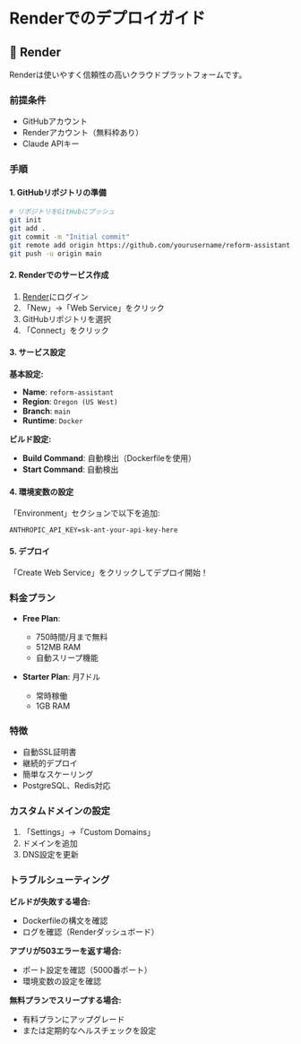 # Renderでのデプロイガイド

## 🎨 Render

Renderは使いやすく信頼性の高いクラウドプラットフォームです。

### 前提条件

- GitHubアカウント
- Renderアカウント（無料枠あり）
- Claude APIキー

### 手順

#### 1. GitHubリポジトリの準備

```bash
# リポジトリをGitHubにプッシュ
git init
git add .
git commit -m "Initial commit"
git remote add origin https://github.com/yourusername/reform-assistant.git
git push -u origin main
```

#### 2. Renderでのサービス作成

1. [Render](https://render.com)にログイン
2. 「New」→「Web Service」をクリック
3. GitHubリポジトリを選択
4. 「Connect」をクリック

#### 3. サービス設定

**基本設定:**
- **Name**: `reform-assistant`
- **Region**: `Oregon (US West)`
- **Branch**: `main`
- **Runtime**: `Docker`

**ビルド設定:**
- **Build Command**: 自動検出（Dockerfileを使用）
- **Start Command**: 自動検出

#### 4. 環境変数の設定

「Environment」セクションで以下を追加:

```
ANTHROPIC_API_KEY=sk-ant-your-api-key-here
```

#### 5. デプロイ

「Create Web Service」をクリックしてデプロイ開始！

### 料金プラン

- **Free Plan**: 
  - 750時間/月まで無料
  - 512MB RAM
  - 自動スリープ機能

- **Starter Plan**: 月7ドル
  - 常時稼働
  - 1GB RAM

### 特徴

- 自動SSL証明書
- 継続的デプロイ
- 簡単なスケーリング
- PostgreSQL、Redis対応

### カスタムドメインの設定

1. 「Settings」→「Custom Domains」
2. ドメインを追加
3. DNS設定を更新

### トラブルシューティング

**ビルドが失敗する場合:**
- Dockerfileの構文を確認
- ログを確認（Renderダッシュボード）

**アプリが503エラーを返す場合:**
- ポート設定を確認（5000番ポート）
- 環境変数の設定を確認

**無料プランでスリープする場合:**
- 有料プランにアップグレード
- または定期的なヘルスチェックを設定

